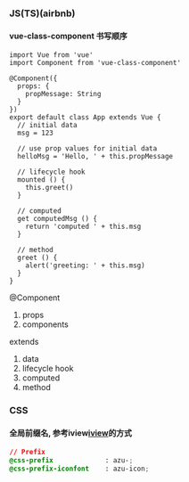 ### JS(TS)(airbnb)

#### vue-class-component 书写顺序

```
import Vue from 'vue'
import Component from 'vue-class-component'

@Component({
  props: {
    propMessage: String
  }
})
export default class App extends Vue {
  // initial data
  msg = 123

  // use prop values for initial data
  helloMsg = 'Hello, ' + this.propMessage

  // lifecycle hook
  mounted () {
    this.greet()
  }

  // computed
  get computedMsg () {
    return 'computed ' + this.msg
  }

  // method
  greet () {
    alert('greeting: ' + this.msg)
  }
}
```

@Component
1. props
2. components

extends
1. data
2. lifecycle hook
3. computed
4. method

### CSS

#### 全局前缀名, 参考iview[iview](https://github.com/iview/iview/blob/2.0/src/styles/custom.less)的方式

```css
// Prefix
@css-prefix             : azu-;
@css-prefix-iconfont    : azu-icon;
```
